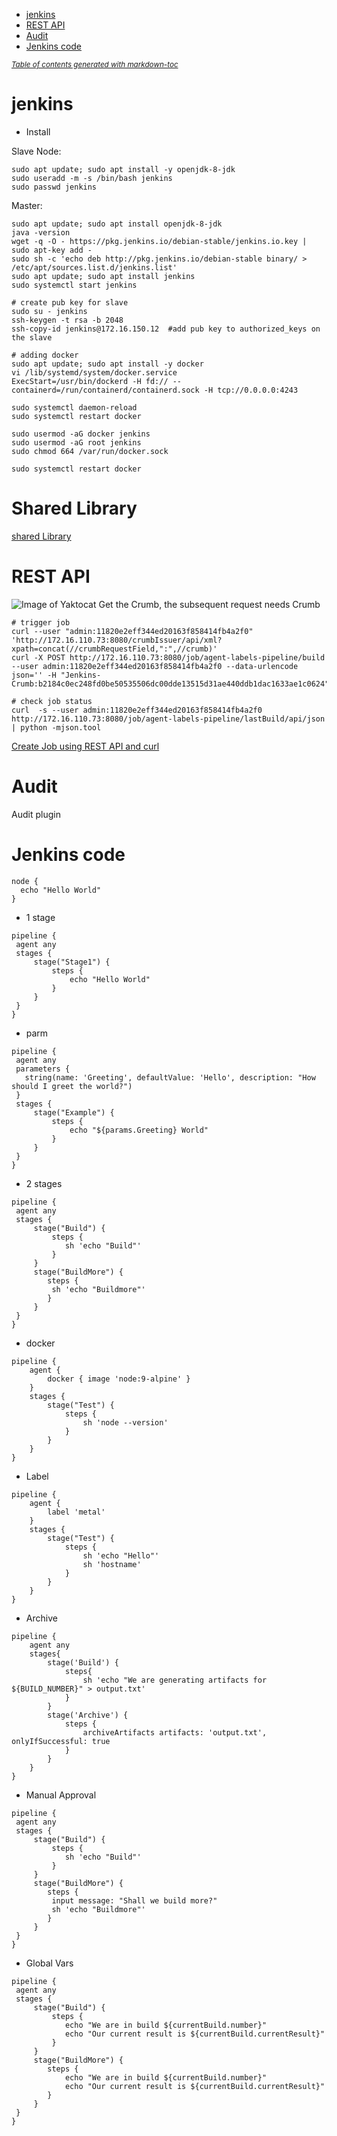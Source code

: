- [jenkins](#jenkins)
- [REST API](#rest-api)
- [Audit](#audit)
- [Jenkins code](#jenkins-code)



<small><i><a href='http://ecotrust-canada.github.io/markdown-toc/'>Table of contents generated with markdown-toc</a></i></small>

# jenkins
- Install

Slave Node:
```console
sudo apt update; sudo apt install -y openjdk-8-jdk
sudo useradd -m -s /bin/bash jenkins
sudo passwd jenkins
```

Master:
```console
sudo apt update; sudo apt install openjdk-8-jdk
java -version
wget -q -O - https://pkg.jenkins.io/debian-stable/jenkins.io.key | sudo apt-key add -
sudo sh -c 'echo deb http://pkg.jenkins.io/debian-stable binary/ > /etc/apt/sources.list.d/jenkins.list'
sudo apt update; sudo apt install jenkins
sudo systemctl start jenkins

# create pub key for slave
sudo su - jenkins
ssh-keygen -t rsa -b 2048
ssh-copy-id jenkins@172.16.150.12  #add pub key to authorized_keys on the slave

# adding docker 
sudo apt update; sudo apt install -y docker
vi /lib/systemd/system/docker.service
ExecStart=/usr/bin/dockerd -H fd:// --containerd=/run/containerd/containerd.sock -H tcp://0.0.0.0:4243

sudo systemctl daemon-reload
sudo systemctl restart docker

sudo usermod -aG docker jenkins
sudo usermod -aG root jenkins
sudo chmod 664 /var/run/docker.sock

sudo systemctl restart docker
```
# Shared Library
[shared Library](https://github.com/jhong40/evenOdd)
# REST API
![Image of Yaktocat](./admintoken.png)
Get the Crumb, the subsequent request needs Crumb
```console
# trigger job
curl --user "admin:11820e2eff344ed20163f858414fb4a2f0" 'http://172.16.110.73:8080/crumbIssuer/api/xml?xpath=concat(//crumbRequestField,":",//crumb)' 
curl -X POST http://172.16.110.73:8080/job/agent-labels-pipeline/build --user admin:11820e2eff344ed20163f858414fb4a2f0 --data-urlencode json='' -H "Jenkins-Crumb:b2184c0ec248fd0be50535506dc00dde13515d31ae440ddb1dac1633ae1c0624"

# check job status
curl  -s --user admin:11820e2eff344ed20163f858414fb4a2f0 http://172.16.110.73:8080/job/agent-labels-pipeline/lastBuild/api/json | python -mjson.tool
```

[Create Job using REST API and curl](https://support.cloudbees.com/hc/en-us/articles/220857567-How-to-create-a-job-using-the-REST-API-and-cURL-)


# Audit
Audit plugin

# Jenkins code
```console
node {
  echo "Hello World"
}
```
- 1 stage
```console
pipeline {
 agent any
 stages {
     stage("Stage1") {
         steps {
             echo "Hello World"
         }
     }
 }
}

```
- parm
```console
pipeline {
 agent any
 parameters {
   string(name: 'Greeting', defaultValue: 'Hello', description: "How should I greet the world?")
 }
 stages {
     stage("Example") {
         steps {
             echo "${params.Greeting} World"
         }
     }
 }
}

```
- 2 stages
```console
pipeline {
 agent any
 stages {
     stage("Build") {
         steps {
            sh 'echo "Build"'
         }
     }
     stage("BuildMore") {
        steps {
         sh 'echo "Buildmore"'
        }
     }
 }
}
```
- docker
```console
pipeline {
    agent {
        docker { image 'node:9-alpine' }
    }
    stages {
        stage("Test") {
            steps {
                sh 'node --version'
            }
        }
    }
}
```
- Label
```console
pipeline {
    agent {
        label 'metal'
    }
    stages {
        stage("Test") {
            steps {
                sh 'echo "Hello"'
                sh 'hostname'
            }
        }
    }
}
```
- Archive
```
pipeline {
    agent any
    stages{
        stage('Build') {
            steps{
                sh 'echo "We are generating artifacts for ${BUILD_NUMBER}" > output.txt'
            }
        }
        stage('Archive') {
            steps {
                archiveArtifacts artifacts: 'output.txt', onlyIfSuccessful: true
            }
        }
    }
}
```
- Manual Approval
```
pipeline {
 agent any
 stages {
     stage("Build") {
         steps {
            sh 'echo "Build"'
         }
     }
     stage("BuildMore") {
        steps {
         input message: "Shall we build more?"
         sh 'echo "Buildmore"'
        }
     }
 }
}
```
- Global Vars
```
pipeline {
 agent any
 stages {
     stage("Build") {
         steps {
            echo "We are in build ${currentBuild.number}"
            echo "Our current result is ${currentBuild.currentResult}"
         }
     }
     stage("BuildMore") {
        steps {
            echo "We are in build ${currentBuild.number}"
            echo "Our current result is ${currentBuild.currentResult}"
        }
     }
 }
}
```
